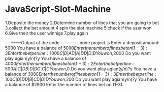 # JavaScript-Slot-Machine

1.Deposite the money
2.Determine number of lines that you are going to bet
3.collect the bet amount
4.spin the slot machine
5.check if the user won
6.Give their the user winnigs
7.play again 

--------Output of the code ---------
node project.js
Enter a deposit amount: 5000
You have a balance of $5000
Enter the number of lines bet on (1-3):3
Enter the bet per line:1000
C | D | A
D | A | D
D | D | D
You won,$2000
Do you want play agian(y/n)?y
You have a balance of $4000
Enter the number of lines bet on (1-3):2
Enter the bet per line:500
A | C | D
B | D | D
C | C | C
You won,$0
Do you want play agian(y/n)?y
You have a balance of $3000
Enter the number of lines bet on (1-3):3
Enter the bet per line:100
C | D | D
D | B | C
D | D | D
You won,$200
Do you want play agian(y/n)?y
You have a balance of $2900
Enter the number of lines bet on (1-3):
